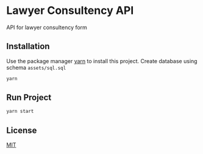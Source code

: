 # Lawyer Consultency API

API for lawyer consultency form

## Installation

Use the package manager [yarn](https://classic.yarnpkg.com/lang/en/docs/install) to install this project.
Create database using schema `assets/sql.sql`

```bash
yarn
```

## Run Project

```bash
yarn start
```


## License
[MIT](https://choosealicense.com/licenses/mit/)